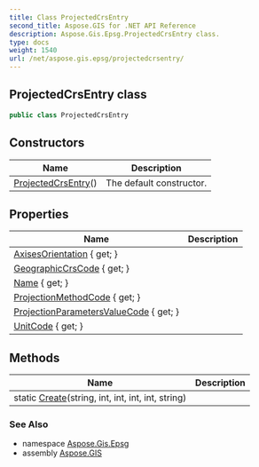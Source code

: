 ```yaml
---
title: Class ProjectedCrsEntry
second_title: Aspose.GIS for .NET API Reference
description: Aspose.Gis.Epsg.ProjectedCrsEntry class. 
type: docs
weight: 1540
url: /net/aspose.gis.epsg/projectedcrsentry/
---
```

## ProjectedCrsEntry class

```csharp
public class ProjectedCrsEntry
```

## Constructors

| Name | Description |
| --- | --- |
| [ProjectedCrsEntry](projectedcrsentry/)() | The default constructor. |

## Properties

| Name | Description |
| --- | --- |
| [AxisesOrientation](../../aspose.gis.epsg/projectedcrsentry/axisesorientation/) { get; } |  |
| [GeographicCrsCode](../../aspose.gis.epsg/projectedcrsentry/geographiccrscode/) { get; } |  |
| [Name](../../aspose.gis.epsg/projectedcrsentry/name/) { get; } |  |
| [ProjectionMethodCode](../../aspose.gis.epsg/projectedcrsentry/projectionmethodcode/) { get; } |  |
| [ProjectionParametersValueCode](../../aspose.gis.epsg/projectedcrsentry/projectionparametersvaluecode/) { get; } |  |
| [UnitCode](../../aspose.gis.epsg/projectedcrsentry/unitcode/) { get; } |  |

## Methods

| Name | Description |
| --- | --- |
| static [Create](../../aspose.gis.epsg/projectedcrsentry/create/)(string, int, int, int, int, string) |  |

### See Also

* namespace [Aspose.Gis.Epsg](../../aspose.gis.epsg/)
* assembly [Aspose.GIS](../../)


